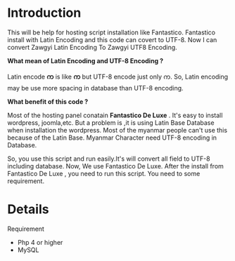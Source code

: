 # Introduction #

This will be help for hosting script installation like Fantastico. Fantastico install with Latin Encoding and this code can covert to UTF-8.
Now I can convert Zawgyi Latin Encoding To Zawgyi UTF8 Encoding.

**What mean of Latin Encoding and UTF-8 Encoding ?**

Latin encode **က** is like **&#4096;** but UTF-8 encode just only က. So, Latin encoding may be use more spacing in database than UTF-8 encoding.

**What benefit of this code ?**

Most of the hosting panel conatain **Fantastico De Luxe** . It's easy to install wordpress, joomla,etc. But a problem is ,it is using Latin Base Database when installation the wordpress. Most of the myanmar people can't use this because of the Latin Base. Myanmar Character need UTF-8 encoding in Database.

So, you use this script and run easily.It's will convert all field to UTF-8 including database. Now, We use Fantastico De Luxe. After the install from Fantastico De Luxe , you need to run this script. You need to some requirement.


# Details #

Requirement
  * Php 4 or higher
  * MySQL